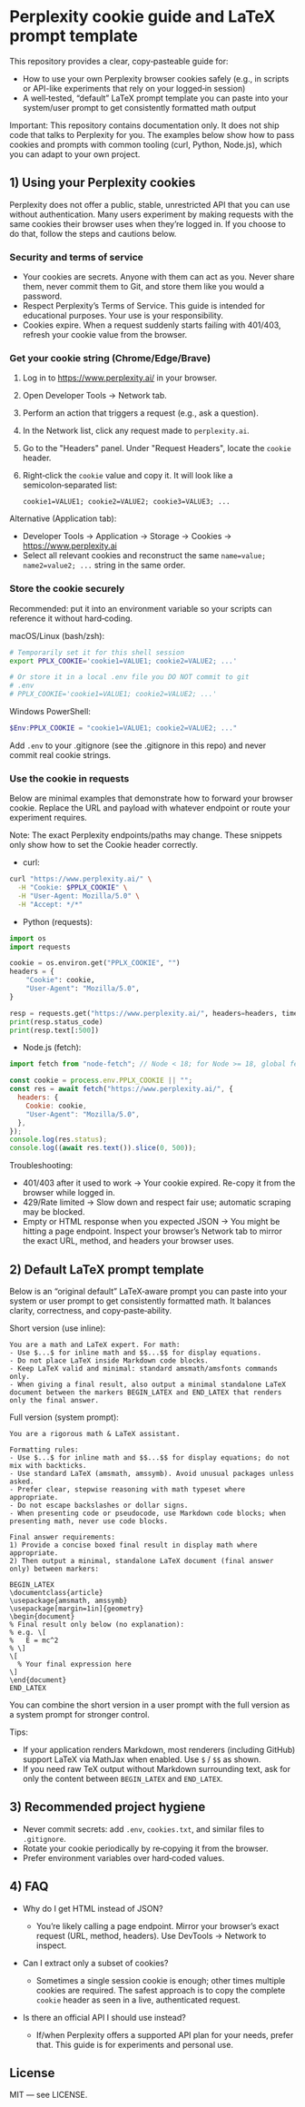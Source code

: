 # Perplexity cookie guide and LaTeX prompt template

This repository provides a clear, copy‑pasteable guide for:

- How to use your own Perplexity browser cookies safely (e.g., in scripts or API-like experiments that rely on your logged‑in session)
- A well‑tested, “default” LaTeX prompt template you can paste into your system/user prompt to get consistently formatted math output

Important: This repository contains documentation only. It does not ship code that talks to Perplexity for you. The examples below show how to pass cookies and prompts with common tooling (curl, Python, Node.js), which you can adapt to your own project.


## 1) Using your Perplexity cookies

Perplexity does not offer a public, stable, unrestricted API that you can use without authentication. Many users experiment by making requests with the same cookies their browser uses when they’re logged in. If you choose to do that, follow the steps and cautions below.

### Security and terms of service

- Your cookies are secrets. Anyone with them can act as you. Never share them, never commit them to Git, and store them like you would a password.
- Respect Perplexity’s Terms of Service. This guide is intended for educational purposes. Your use is your responsibility.
- Cookies expire. When a request suddenly starts failing with 401/403, refresh your cookie value from the browser.

### Get your cookie string (Chrome/Edge/Brave)

1. Log in to https://www.perplexity.ai/ in your browser.
2. Open Developer Tools → Network tab.
3. Perform an action that triggers a request (e.g., ask a question).
4. In the Network list, click any request made to `perplexity.ai`.
5. Go to the "Headers" panel. Under "Request Headers", locate the `cookie` header.
6. Right‑click the `cookie` value and copy it. It will look like a semicolon‑separated list:
   
   `cookie1=VALUE1; cookie2=VALUE2; cookie3=VALUE3; ...`

Alternative (Application tab):

- Developer Tools → Application → Storage → Cookies → https://www.perplexity.ai
- Select all relevant cookies and reconstruct the same `name=value; name2=value2; ...` string in the same order.

### Store the cookie securely

Recommended: put it into an environment variable so your scripts can reference it without hard‑coding.

macOS/Linux (bash/zsh):

```bash
# Temporarily set it for this shell session
export PPLX_COOKIE='cookie1=VALUE1; cookie2=VALUE2; ...'

# Or store it in a local .env file you DO NOT commit to git
# .env
# PPLX_COOKIE='cookie1=VALUE1; cookie2=VALUE2; ...'
```

Windows PowerShell:

```powershell
$Env:PPLX_COOKIE = "cookie1=VALUE1; cookie2=VALUE2; ..."
```

Add `.env` to your .gitignore (see the .gitignore in this repo) and never commit real cookie strings.

### Use the cookie in requests

Below are minimal examples that demonstrate how to forward your browser cookie. Replace the URL and payload with whatever endpoint or route your experiment requires.

Note: The exact Perplexity endpoints/paths may change. These snippets only show how to set the Cookie header correctly.

- curl:

```bash
curl "https://www.perplexity.ai/" \
  -H "Cookie: $PPLX_COOKIE" \
  -H "User-Agent: Mozilla/5.0" \
  -H "Accept: */*"
```

- Python (requests):

```python
import os
import requests

cookie = os.environ.get("PPLX_COOKIE", "")
headers = {
    "Cookie": cookie,
    "User-Agent": "Mozilla/5.0",
}

resp = requests.get("https://www.perplexity.ai/", headers=headers, timeout=30)
print(resp.status_code)
print(resp.text[:500])
```

- Node.js (fetch):

```js
import fetch from "node-fetch"; // Node < 18; for Node >= 18, global fetch is available

const cookie = process.env.PPLX_COOKIE || "";
const res = await fetch("https://www.perplexity.ai/", {
  headers: {
    Cookie: cookie,
    "User-Agent": "Mozilla/5.0",
  },
});
console.log(res.status);
console.log((await res.text()).slice(0, 500));
```

Troubleshooting:

- 401/403 after it used to work → Your cookie expired. Re-copy it from the browser while logged in.
- 429/Rate limited → Slow down and respect fair use; automatic scraping may be blocked.
- Empty or HTML response when you expected JSON → You might be hitting a page endpoint. Inspect your browser’s Network tab to mirror the exact URL, method, and headers your browser uses.


## 2) Default LaTeX prompt template

Below is an “original default” LaTeX‑aware prompt you can paste into your system or user prompt to get consistently formatted math. It balances clarity, correctness, and copy‑paste‑ability.

Short version (use inline):

```
You are a math and LaTeX expert. For math:
- Use $...$ for inline math and $$...$$ for display equations.
- Do not place LaTeX inside Markdown code blocks.
- Keep LaTeX valid and minimal: standard amsmath/amsfonts commands only.
- When giving a final result, also output a minimal standalone LaTeX document between the markers BEGIN_LATEX and END_LATEX that renders only the final answer.
```

Full version (system prompt):

```
You are a rigorous math & LaTeX assistant.

Formatting rules:
- Use $...$ for inline math and $$...$$ for display equations; do not mix with backticks.
- Use standard LaTeX (amsmath, amssymb). Avoid unusual packages unless asked.
- Prefer clear, stepwise reasoning with math typeset where appropriate.
- Do not escape backslashes or dollar signs.
- When presenting code or pseudocode, use Markdown code blocks; when presenting math, never use code blocks.

Final answer requirements:
1) Provide a concise boxed final result in display math where appropriate.
2) Then output a minimal, standalone LaTeX document (final answer only) between markers:

BEGIN_LATEX
\documentclass{article}
\usepackage{amsmath, amssymb}
\usepackage[margin=1in]{geometry}
\begin{document}
% Final result only below (no explanation):
% e.g. \[
%   E = mc^2
% \]
\[
  % Your final expression here
\]
\end{document}
END_LATEX
```

You can combine the short version in a user prompt with the full version as a system prompt for stronger control.

Tips:

- If your application renders Markdown, most renderers (including GitHub) support LaTeX via MathJax when enabled. Use `$` / `$$` as shown.
- If you need raw TeX output without Markdown surrounding text, ask for only the content between `BEGIN_LATEX` and `END_LATEX`.


## 3) Recommended project hygiene

- Never commit secrets: add `.env`, `cookies.txt`, and similar files to `.gitignore`.
- Rotate your cookie periodically by re‑copying it from the browser.
- Prefer environment variables over hard‑coded values.


## 4) FAQ

- Why do I get HTML instead of JSON?
  - You’re likely calling a page endpoint. Mirror your browser’s exact request (URL, method, headers). Use DevTools → Network to inspect.

- Can I extract only a subset of cookies?
  - Sometimes a single session cookie is enough; other times multiple cookies are required. The safest approach is to copy the complete `cookie` header as seen in a live, authenticated request.

- Is there an official API I should use instead?
  - If/when Perplexity offers a supported API plan for your needs, prefer that. This guide is for experiments and personal use.


## License

MIT — see LICENSE.
